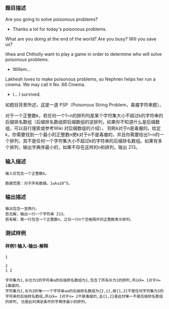 ### 题目描述

Are you going to solve poisonous problems?
- Thanks a lot for today's poisonous problems.

What are you doing at the end of the world? Are you busy? Will you save us?

Ithea and Chtholly want to play a game in order to determine who will solve poisonous problems.
- Willem...

Lakhesh loves to make poisonous problems, so Nephren helps her run a cinema. We may call it No. 68 Cinema.
- I... I survived.

如题目背景所述，这是一道 PSP（Poisonous String Problem，毒瘤字符串题）。

对于一个正整数k，若任何一个1~n的排列均是某个字符集大小不超过k的字符串的后缀排名数组（后缀排名数组即后缀数组的逆排列，如果你不知道什么是后缀数组，可以自行搜索或参考Wiki 对后缀数组的介绍），
则称k对于n是毒瘤的。给定k，你需要找到一个最小的正整数n使k对于n不是毒瘤的，并且你需要给出1~n的一个排列，其不是任何一个字符集大小不超过k的字符串的后缀排名数组。如果有多个排列，输出字典序最小的，如果不存在这样的n和排列，输出 213。

### 输入描述

```
输入仅包含一个正整数k。

数据范围：对于所有数据，1≤k≤10^5。
```
### 输出描述

```
输出包含一至两行。
若无解，输出一行一个字符串 213。
若有解，第一行包含一个正整数n，之后一行n个空格隔开的正整数表示排列。
```

### 测试样例
#### 样例1:输入-输出-解释

```
1
```
```
2
1 2
```
```
字符集为1,长也为1的字符串a的后缀排名数组为1,包含了所有长为1的排列,所以k= 1对于n= 1毒瘤的。
字符集为1,长为2的唯一一个字符串aa的后缀排名数组为{2,1},故{1,2}不是任何字符集为1的字符串的后缀排名数组,所以k= 1对于n= 2不是毒瘤的,且{1,2}是此时唯一不是后缀排名数组的排列, 也是此时满足条件的字典序最小的排列。
```